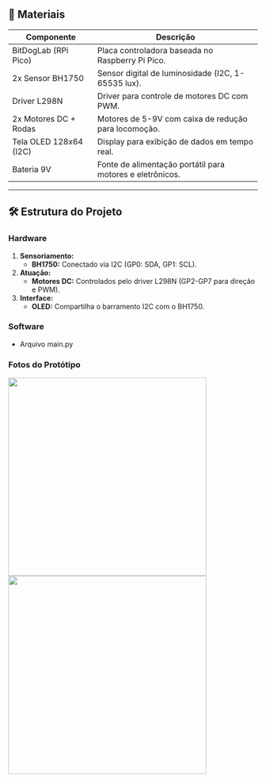 ## 🧰 Materiais
| Componente               | Descrição                                                                 |
|--------------------------|---------------------------------------------------------------------------|
| BitDogLab (RPi Pico)     | Placa controladora baseada no Raspberry Pi Pico.                         |
| 2x Sensor BH1750            | Sensor digital de luminosidade (I2C, 1-65535 lux).                       |
| Driver L298N             | Driver para controle de motores DC com PWM.                              |
| 2x Motores DC + Rodas    | Motores de 5-9V com caixa de redução para locomoção.                     |
| Tela OLED 128x64 (I2C)   | Display para exibição de dados em tempo real.                            |
| Bateria 9V               | Fonte de alimentação portátil para motores e eletrônicos.                |

---

## 🛠️ Estrutura do Projeto
### Hardware
1. **Sensoriamento:**
   - **BH1750:** Conectado via I2C (GP0: SDA, GP1: SCL).
2. **Atuação:**
   - **Motores DC:** Controlados pelo driver L298N (GP2-GP7 para direção e PWM).
3. **Interface:**
   - **OLED:** Compartilha o barramento I2C com o BH1750.

### Software
- Arquivo main.py

### Fotos do Protótipo
<img src="images/" width="400">
<img src="images/" width="400">

